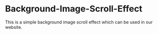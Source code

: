 # Background-Image-Scroll-Effect

This is a simple background image scroll effect which can be used in our website.
